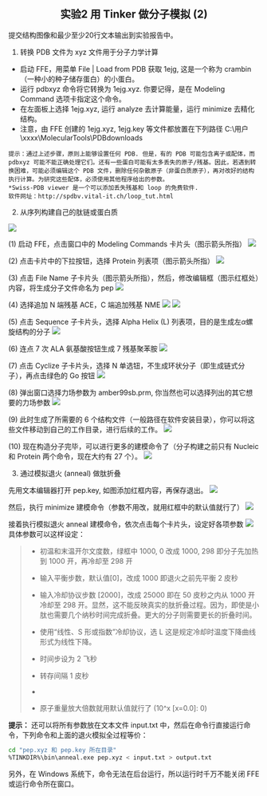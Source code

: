 ## <center>实验2 用 Tinker 做分子模拟 (2)</center>

提交结构图像和最少至少20行文本输出到实验报告中。

1. 转换 PDB 文件为 xyz 文件用于分子力学计算

  - 启动 FFE，用菜单 File | Load from PDB 获取 1ejg, 这是一个称为 crambin （一种小的种子储存蛋白）的小蛋白。
  - 运行 pdbxyz 命令将它转换为 1ejg.xyz. 你要记得，是在 Modeling Command 选项卡指定这个命令。
  - 在左面板上选择 1ejg.xyz, 运行 analyze 去计算能量，运行 minimize 去精化结构。
  - 注意，由 FFE 创建的 1ejg.xyz, 1ejg.key 等文件都放置在下列路径
    C:\用户\xxxx\MolecularTools\PDBdownloads

  ```
  提示：通过上述步骤，原则上能够设置任何 PDB. 但是，有的 PDB 可能包含离子或配体，而 pdbxyz 可能不能正确处理它们。还有一些蛋白可能有太多丢失的原子/残基。因此，若遇到转换困难，可能必须编辑这个 PDB 文件，删除任何杂散原子（非蛋白质原子），再对改好的结构执行计算。为研究这些配体，必须使用其他程序给出的参数。
  *Swiss-PDB viewer 是一个可以添加丢失残基和 loop 的免费软件. 
  软件网址：http://spdbv.vital-it.ch/loop_tut.html
  ```

2. 从序列构建自己的肽链或蛋白质

  ![](./images/lab6.png)

  (1) 启动 FFE，点击窗口中的 Modeling Commands 卡片头（图示箭头所指）
  ![](./images/step1.png)

  (2) 点击卡片中的下拉按钮，选择 Protein 列表项（图示箭头所指）
  ![](./images/step2.png)

  (3) 点击 File Name 子卡片头（图示箭头所指），然后，修改编辑框（图示红框处）内容，将生成分子文件命名为 pep
  ![](images/step3.png)

  (4) 选择追加 N 端残基 ACE，C 端追加残基 NME
  ![](images/step4.png)
  ![](images/step5.png)

  (5) 点击 Sequence 子卡片头，选择 Alpha Helix (L) 列表项，目的是生成左$\alpha$螺旋结构的分子
  ![](images\step6.png)

  (6) 连点 7 次 ALA 氨基酸按钮生成 7 残基聚苯胺
  ![](images\step7.png)

  (7) 点击 Cyclize 子卡片头，选择 N 单选钮，不生成环状分子（即生成链式分子），再点击绿色的 Go 按钮
  ![](images\step8.png)

  (8) 弹出窗口选择力场参数为 amber99sb.prm, 你当然也可以选择列出的其它想要的力场参数
  ![](images\step9.png)

  (9) 此时生成了所需要的 6 个结构文件（一般路径在软件安装目录），你可以将这些文件移动到自己的工作目录，进行后续的工作。
  ![](images\step10.png)

  (10) 现在构造分子完毕，可以进行更多的建模命令了（分子构建之前只有 Nucleic 和 Protein 两个命令，现在大约有 27 个）。
  ![](images\step11.png)

3. 通过模拟退火 (anneal) 做肽折叠

  先用文本编辑器打开 pep.key, 如图添加红框内容，再保存退出。
  ![](images\anneal1.png)

  然后，执行 minimize 建模命令（参数不用改，就用红框中的默认值就行了）
  ![](images\anneal2.png)

  接着执行模拟退火 anneal 建模命令，依次点击每个卡片头，设定好各项参数
  ![](images\anneal3.png)
  具体参数可以这样设定：

  > - 初温和末温开尔文度数，绿框中 1000, 0 改成 1000, 298
  >   即分子先加热到 1000 开，再冷却至 298 开
  >
  > - 输入平衡步数，默认值[0]，改成 1000
  >   即退火之前先平衡 2 皮秒
  >
  > - 输入冷却协议步数 [2000]，改成 25000
  >   即在 50 皮秒之内从 1000 开冷却至 298 开。显然，这不能反映真实的肽折叠过程。因为，即使是小肽也需要几个纳秒时间完成折叠。更大的分子则需要更长的折叠时间。
  >
  > - 使用“线性、S 形或指数”冷却协议，选 L
  >   这是规定冷却时温度下降曲线形式为线性下降。
  >
  > - 时间步设为 2 飞秒
  >
  > - 转存间隔 1 皮秒
  > -
  > - 原子重量放大倍数就用默认值就行了 (10^x [x=0.0]: 0)

  **提示：** 还可以将所有参数放在文本文件 input.txt 中，然后在命令行直接运行命令，下列命令和上面的退火模拟全过程等价：

  ```bash
  cd "pep.xyz 和 pep.key 所在目录"
  %TINKDIR%\bin\anneal.exe pep.xyz < input.txt > output.txt
  ```

  另外，在 Windows 系统下，命令无法在后台运行，所以运行时千万不能关闭 FFE 或运行命令所在窗口。










